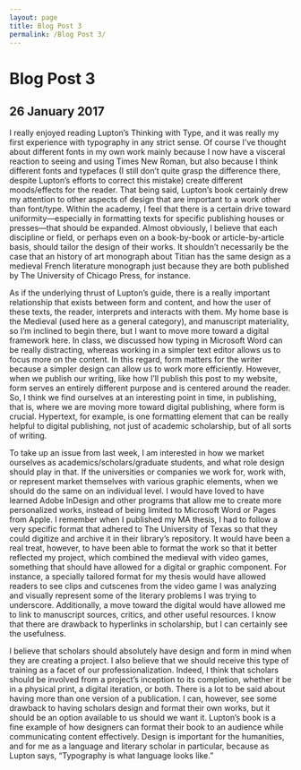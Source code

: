 ```yaml
---
layout: page
title: Blog Post 3
permalink: /Blog Post 3/
---
```

# Blog Post 3

## 26 January 2017

I really enjoyed reading Lupton’s Thinking with Type, and it was really my first experience with typography in any strict sense. Of course I’ve thought about different fonts in my own work mainly because I now have a visceral reaction to seeing and using Times New Roman, but also because I think different fonts and typefaces (I still don’t quite grasp the difference there, despite Lupton’s efforts to correct this mistake) create different moods/effects for the reader. That being said, Lupton’s book certainly drew my attention to other aspects of design that are important to a work other than font/type. Within the academy, I feel that there is a certain drive toward uniformity—especially in formatting texts for specific publishing houses or presses—that should be expanded. Almost obviously, I believe that each discipline or field, or perhaps even on a book-by-book or article-by-article basis, should tailor the design of their works. It shouldn’t necessarily be the case that an history of art monograph about Titian has the same design as a medieval French literature monograph just because they are both published by The University of Chicago Press, for instance.

As if the underlying thrust of Lupton’s guide, there is a really important relationship that exists between form and content, and how the user of these texts, the reader, interprets and interacts with them. My home base is the Medieval (used here as a general category), and manuscript materiality, so I’m inclined to begin there, but I want to move more toward a digital framework here. In class, we discussed how typing in Microsoft Word can be really distracting, whereas working in a simpler text editor allows us to focus more on the content. In this regard, form matters for the writer because a simpler design can allow us to work more efficiently. However, when we publish our writing, like how I’ll publish this post to my website, form serves an entirely different purpose and is centered around the reader. So, I think we find ourselves at an interesting point in time, in publishing, that is, where we are moving more toward digital publishing, where form is crucial. Hypertext, for example, is one formatting element that can be really helpful to digital publishing, not just of academic scholarship, but of all sorts of writing.

To take up an issue from last week, I am interested in how we market ourselves as academics/scholars/graduate students, and what role design should play in that. If the universities or companies we work for, work with, or represent market themselves with various graphic elements, when we should do the same on an individual level. I would have loved to have learned Adobe InDesign and other programs that allow me to create more personalized works, instead of being limited to Microsoft Word or Pages from Apple. I remember when I published my MA thesis, I had to follow a very specific format that adhered to The University of Texas so that they could digitize and archive it in their library’s repository. It would have been a real treat, however, to have been able to format the work so that it better reflected my project, which combined the medieval with video games, something that should have allowed for a digital or graphic component. For instance, a specially tailored format for my thesis would have allowed readers to see clips and cutscenes from the video game I was analyzing and visually represent some of the literary problems I was trying to underscore. Additionally, a move toward the digital would have allowed me to link to manuscript sources, critics, and other useful resources. I know that there are drawback to hyperlinks in scholarship, but I can certainly see the usefulness.

I believe that scholars should absolutely have design and form in mind when they are creating a project. I also believe that we should receive this type of training as a facet of our professionalization. Indeed, I think that scholars should be involved from a project’s inception to its completion, whether it be in a physical print, a digital iteration, or both. There is a lot to be said about having more than one version of a publication. I can, however, see some drawback to having scholars design and format their own works, but it should be an option available to us should we want it. Lupton’s book is a fine example of how designers can format their book to an audience while communicating content effectively. Design is important for the humanities, and for me as a language and literary scholar in particular, because as Lupton says, “Typography is what language looks like.”
